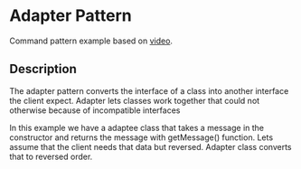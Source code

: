 # Adapter Pattern 

Command pattern example based on [video](https://www.youtube.com/watch?v=9qA5kw8dcSU).

## Description

The adapter pattern converts the interface of a class into another interface the client expect. Adapter lets classes work together that could not otherwise because of incompatible interfaces

In this example we have a adaptee class that takes a message in the constructor and returns the message with getMessage() function. Lets assume that the client needs that data but reversed. Adapter class converts that to reversed order.